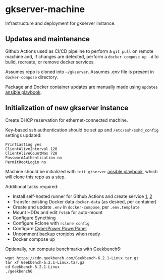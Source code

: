 # gkserver-machine
Infrastructure and deployment for gkserver instance.

## Updates and maintenance
Github Actions used as CI/CD pipeline to perform a `git pull` on remote machine and, if changes are detected, perform a `docker compose up -d` to build, recreate, or remove docker services.

Assumes repo is cloned into `~/gkserver`.
Assumes .env file is present in `docker-compose` directory.

Package and Docker container updates are manually made using `updates` [ansible playbook](https://github.com/rycolos/gklab-ansible/tree/main).

## Initialization of new gkserver instance
Create DHCP reservation for ethernet-connected machine.

Key-based ssh authentication should be set up and `/etc/ssh/sshd_config` settings updated:
```
PrintLastLog yes
ClientAliveInterval 120
ClientAliveCountMax 720
PasswordAuthentication no
PermitRootLogin no
```

Machine should be initialized with `init_gkserver` [ansible playbook](https://github.com/rycolos/gklab-ansible), which will clone this repo as a step. 

Additional tasks required:
* Install self-hosted runner for Github Actions and create service [1](https://docs.github.com/en/actions/hosting-your-own-runners/managing-self-hosted-runners/adding-self-hosted-runners), [2](https://docs.github.com/en/actions/hosting-your-own-runners/managing-self-hosted-runners/configuring-the-self-hosted-runner-application-as-a-service)
* Transfer existing Docker data `docker-data` (as desired, per container)
* Create and update `.env` in `docker-compose`, per `.env.template`
* Mount HDDs and edit `fstab` for auto-mount
* Configure Syncthing
* Configure Rclone with `rclone config`
* Configure [CyberPower PowerPanel](https://www.cyberpowersystems.com/product/software/power-panel-personal/powerpanel-for-linux/)
* Uncomment backup cronjobs when ready
* Docker compose up

Optionally, run compute benchmarks with Geekbench6:
```
wget https://cdn.geekbench.com/Geekbench-6.2.1-Linux.tar.gz
tar xf Geekbench-6.2.1-Linux.tar.gz
cd Geekbench-6.2.1-Linux
./geekbench6
```